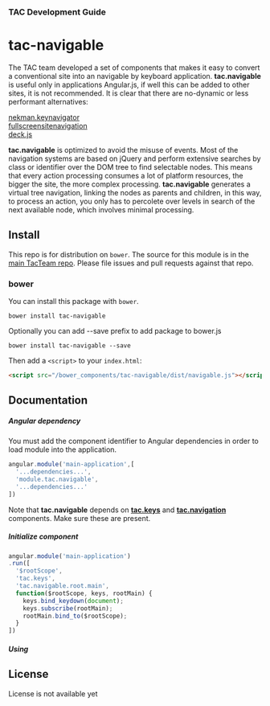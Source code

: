 ### TAC Development Guide

# tac-navigable

The TAC team developed a set of components that makes it easy to convert a conventional site into an navigable by keyboard application.
**tac.navigable** is useful only in applications Angular.js, if well this can be added to other sites, it is not recommended.
It is clear that there are no-dynamic or less performant alternatives:

[nekman.keynavigator](http://nekman.github.io/keynavigator)    
[fullscreensitenavigation](http://fullscreensitenavigation.com)    
[deck.js](http://imakewebthings.com/deck.js)  

**tac.navigable** is optimized to avoid the misuse of events.
Most of the navigation systems are based on jQuery and perform extensive searches by class or identifier over the DOM tree to find selectable nodes.
This means that every action processing consumes a lot of platform resources, the bigger the site, the more complex processing.
**tac.navigable** generates a virtual tree navigation, linking the nodes as parents and children, in this way, to process an action, you only has to percolete over levels in search of the next available node, which involves minimal processing.

## Install

This repo is for distribution on `bower`. The source for this module is in the
[main TacTeam repo](https://github.com/tacteam/navigable).
Please file issues and pull requests against that repo.

### bower

You can install this package with `bower`.

```shell
bower install tac-navigable
```

Optionally you can add --save prefix to add package to bower.js

```shell
bower install tac-navigable --save
```

Then add a `<script>` to your `index.html`:

```html
<script src="/bower_components/tac-navigable/dist/navigable.js"></script>
```

## Documentation

##### Angular dependency

You must add the component identifier to Angular dependencies in order to load module into the application.

```js
angular.module('main-application',[
  '...dependencies...',
  'module.tac.navigable',
  '...dependencies...'
])
```

Note that **tac.navigable** depends on 
[**tac.keys**](https://github.com/tacteam/keys) and 
[**tac.navigation**](https://github.com/tacteam/navigation) components. 
Make sure these are present.

##### Initialize component

```js
angular.module('main-application')
.run([
  '$rootScope',
  'tac.keys',
  'tac.navigable.root.main',
  function($rootScope, keys, rootMain) {
	keys.bind_keydown(document);
	keys.subscribe(rootMain);
	rootMain.bind_to($rootScope);
  }
])
```

##### Using



## License

License is not available yet
